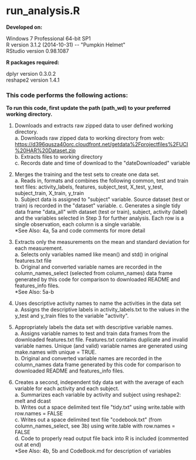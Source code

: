 run_analysis.R
==============================
**Developed on:**

Windows 7 Professional 64-bit SP1  
R version 3.1.2 (2014-10-31) -- "Pumpkin Helmet"  
RStudio version 0.98.1087


**R packages required:**

dplyr version 0.3.0.2  
reshape2 version 1.4.1


### This code performs the following actions:


**To run this code, first update the path (path_wd) to your preferred working directory.**


1. Downloads and extracts raw zipped data to user defined working directory.  
	a. Downloads raw zipped data to working directory from web: https://d396qusza40orc.cloudfront.net/getdata%2Fprojectfiles%2FUCI%20HAR%20Dataset.zip  
	b. Extracts files to working directory  
	c. Records date and time of download to the "dateDownloaded" variable


2. Merges the training and the test sets to create one data set.  
	a. Reads in, formats and combines the following common, test and train text files: activity_labels, features, subject_test, X_test, y_test, subject_train, X_train, y_train  
	b. Subject data is assigned to "subject" variable.  Source dataset (test or train) is recorded in the "dataset" variable.  	c. Generates a single tidy data frame "data_all" with dataset (test or train), subject, activity (label) and the variables selected in Step 3 for further analysis.  Each row is a single observation, each column is a single variable.  
	*See Also: 4a, 5a and code comments for more detail


3. Extracts only the measurements on the mean and standard deviation for each measurement.  
	a. Selects only variables named like mean() and std() in original features.txt file  
	b. Original and converted variable names are recorded in the column_names_select (selected from column_names) data frame generated by this code for comparison to downloaded README and features_info files.  
	*See Also: 5a-b

	
4. Uses descriptive activity names to name the activities in the data set  
	a. Assigns the descriptive labels in activity_labels.txt to the values in the y_test and y_train files to the variable "activity".  


5. Appropriately labels the data set with descriptive variable names.  
	a. Assigns variable names to test and train data frames from the downloaded features.txt file.  Features.txt contains duplicate and invalid variable names. Unique (and valid) variable names are generated using make.names with unique = TRUE.  
	b. Original and converted variable names are recorded in the column_names data frame generated by this code for comparison to downloaded README and features_info files.

	
6. Creates a second, independent tidy data set with the average of each variable for each activity and each subject.  
	a. Summarizes each variable by activity and subject using reshape2: melt and dcast  
	b. Writes out a space delimited text file "tidy.txt" using write.table with row.names = FALSE  
	c. Writes out a space delimited text file "codebook.txt" (from column_names_select, see 3b) using write.table with row.names = FALSE  
	d. Code to properly read output file back into R is included (commented out at end)  
	*See Also: 4b, 5b and CodeBook.md for description of variables
